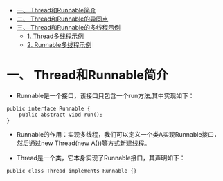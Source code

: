 <!-- GFM-TOC -->
* [一、 Thread和Runnable简介](#一-thread和runnable简介)
* [二、 Thread和Runnable的异同点](#二-thread和runnable的异同点)
* [三、 Thread和Runnable的多线程示例](#三-thread和runnable的多线程示例)
    * [1. Thread多线程示例](#1-thread多线程示例)
    * [2. Runnable多线程示例](#2-runnable多线程示例)
<!-- GFM-TOC -->

# 一、 Thread和Runnable简介

   - Runnable是一个接口，该接口只包含一个run方法,其中实现如下：

    public interface Runnable { 
        public abstract viod run();
    }
   - Runnable的作用：实现多线程，我们可以定义一个类A实现Runnable接口，然后通过new Thread(new A())等方式新建线程。
   
   - Thread是一个类，它本身实现了Runnable接口，其声明如下：
   
    public class Thread implements Runnable {}
